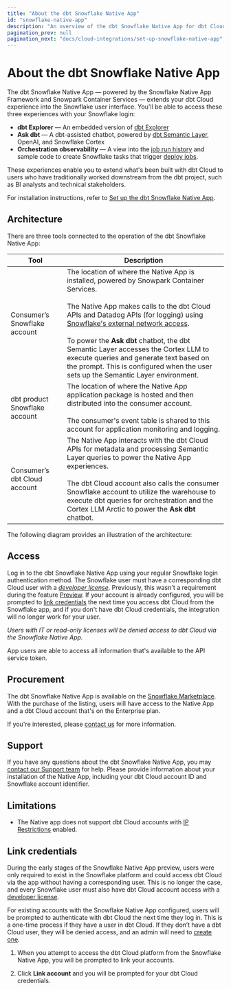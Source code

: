 ```yaml
---
title: "About the dbt Snowflake Native App"
id: "snowflake-native-app"
description: "An overview of the dbt Snowflake Native App for dbt Cloud accounts"
pagination_prev: null
pagination_next: "docs/cloud-integrations/set-up-snowflake-native-app"
---
```


# About the dbt Snowflake Native App <Lifecycle status='preview' />

The dbt Snowflake Native App &mdash; powered by the Snowflake Native App Framework and Snowpark Container Services &mdash; extends your dbt Cloud experience into the Snowflake user interface. You'll be able to access these three experiences with your Snowflake login: 

- **dbt Explorer** &mdash; An embedded version of [dbt Explorer](/docs/collaborate/explore-projects) 
- **Ask dbt** &mdash; A dbt-assisted chatbot, powered by [dbt Semantic Layer](/docs/use-dbt-semantic-layer/dbt-sl), OpenAI, and Snowflake Cortex
- **Orchestration observability** &mdash; A view into the [job run history](/docs/deploy/run-visibility) and sample code to create Snowflake tasks that trigger [deploy jobs](/docs/deploy/deploy-jobs). 

These experiences enable you to extend what's been built with dbt Cloud to users who have traditionally worked downstream from the dbt project, such as BI analysts and technical stakeholders. 

For installation instructions, refer to [Set up the dbt Snowflake Native App](/docs/cloud-integrations/set-up-snowflake-native-app).

## Architecture

There are three tools connected to the operation of the dbt Snowflake Native App:

| Tool                               | Description |
|------------------------------------|-------------|
| Consumer’s Snowflake account       | The location of where the Native App is installed, powered by Snowpark Container Services. <br /><br /> The Native App makes calls to the dbt Cloud APIs and Datadog APIs (for logging) using [Snowflake's external network access](https://docs.snowflake.com/en/developer-guide/external-network-access/external-network-access-overview). <br /><br />To power the **Ask dbt** chatbot, the dbt Semantic Layer accesses the Cortex LLM to execute queries and generate text based on the prompt. This is configured when the user sets up the Semantic Layer environment. | 
| dbt product Snowflake account | The location of where the Native App application package is hosted and then distributed into the consumer account. <br /><br />The consumer's event table is shared to this account for application monitoring and logging. |
| Consumer’s dbt Cloud account       | The Native App interacts with the dbt Cloud APIs for metadata and processing Semantic Layer queries to power the Native App experiences. <br /> <br /> The dbt Cloud account also calls the consumer Snowflake account to utilize the warehouse to execute dbt queries for orchestration and the Cortex LLM Arctic to power the **Ask dbt** chatbot. |

The following diagram provides an illustration of the architecture:

<Lightbox src="/img/docs/cloud-integrations/architecture-dbt-snowflake-native-app.png" title="Architecture of dbt Cloud and Snowflake integration"/>


## Access

Log in to the dbt Snowflake Native App using your regular Snowflake login authentication method. The Snowflake user must have a corresponding dbt Cloud user with a _[developer license](/docs/cloud/manage-access/seats-and-users)_. Previously, this wasn't a requirement during the feature [Preview](/docs/dbt-versions/product-lifecycles#dbt-cloud). If your account is already configured, you will be prompted to [link credentials](#link-credentials) the next time you access dbt Cloud from the Snowflake app, and if you don't have dbt Cloud credentials, the integration will no longer work for your user. 

_Users with IT or read-only licenses will be denied access to dbt Cloud via the Snowflake Native App._

App users are able to access all information that's available to the API service token.

## Procurement
The dbt Snowflake Native App is available on the [Snowflake Marketplace](https://app.snowflake.com/marketplace/listing/GZTYZSRT2R3). With the purchase of the listing, users will have access to the Native App and a dbt Cloud account that's on the Enterprise plan. 

If you're interested, please [contact us](matilto:sales_snowflake_marketplace@dbtlabs.com) for more information. 

## Support
If you have any questions about the dbt Snowflake Native App, you may [contact our Support team](mailto:dbt-snowflake-marketplace@dbtlabs.com) for help. Please provide information about your installation of the Native App, including your dbt Cloud account ID and Snowflake account identifier. 

## Limitations
- The Native app does not support dbt Cloud accounts with [IP Restrictions](/docs/cloud/secure/ip-restrictions) enabled. 

## Link credentials

During the early stages of the Snowflake Native App preview, users were only required to exist in the Snowflake platform and could access dbt Cloud via the app without having a corresponding user. This is no longer the case, and every Snowflake user must also have dbt Cloud account access with a [developer license](/docs/cloud/manage-access/seats-and-users). 

For existing accounts with the Snowflake Native App configured, users will be prompted to authenticate with dbt Cloud the next time they log in. This is a one-time process if they have a user in dbt Cloud. If they don’t have a dbt Cloud user, they will be denied access, and an admin will need to [create one](/docs/cloud/manage-access/invite-users). 

1. When you attempt to access the dbt Cloud platform from the Snowflake Native App, you will be prompted to link your accounts.

<Lightbox src="/img/docs/dbt-cloud/snowflake-link-account-prompt.png" width="90%" title="The Snowflake Native App prompt to link accounts" />

2. Click **Link account** and you will be prompted for your dbt Cloud credentials. 

<Lightbox src="/img/docs/dbt-cloud/snowflake-link-dbt-cloud.png" width="90%" title="The link accounts prompt" />
